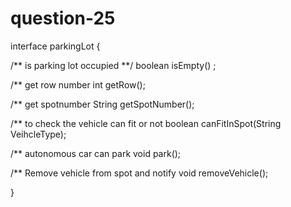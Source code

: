 # question-25



interface parkingLot {
 
   /** is parking lot occupied **/
   boolean isEmpty() ;
       
   /** get row number 
   int getRow();
   
   /** get spotnumber
   String getSpotNumber();
   
   /** to check the vehicle can fit or not
   boolean canFitInSpot(String VeihcleType);
   
   /** autonomous car can park
    void park();
   
   /** Remove vehicle from spot and notify
   void removeVehicle();
   
}

